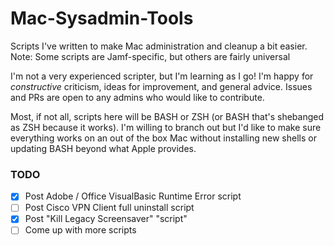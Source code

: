 # Mac-Sysadmin-Tools
Scripts I've written to make Mac administration and cleanup a bit easier. Note: Some scripts are Jamf-specific, but others are fairly universal

I'm not a very experienced scripter, but I'm learning as I go! I'm happy for *constructive* criticism, ideas for improvement, and general advice. Issues and PRs are open to any admins who would like to contribute.

Most, if not all, scripts here will be BASH or ZSH (or BASH that's shebanged as ZSH because it works). I'm willing to branch out but I'd like to make sure everything works on an out of the box Mac without installing new shells or updating BASH beyond what Apple provides.

### TODO
 - [x] Post Adobe / Office VisualBasic Runtime Error script
 - [ ] Post Cisco VPN Client full uninstall script
 - [x] Post "Kill Legacy Screensaver" "script"
 - [ ] Come up with more scripts
